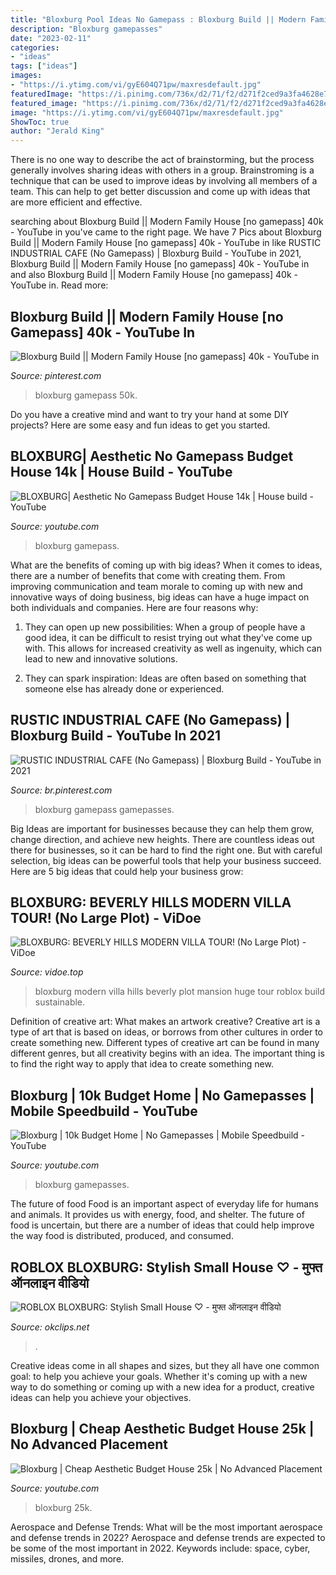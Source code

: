 ```yaml
---
title: "Bloxburg Pool Ideas No Gamepass : Bloxburg Build || Modern Family House [no Gamepass] 40k"
description: "Bloxburg gamepasses"
date: "2023-02-11"
categories:
- "ideas"
tags: ["ideas"]
images:
- "https://i.ytimg.com/vi/gyE604Q71pw/maxresdefault.jpg"
featuredImage: "https://i.pinimg.com/736x/d2/71/f2/d271f2ced9a3fa4628e7a448c7ace74d.jpg"
featured_image: "https://i.pinimg.com/736x/d2/71/f2/d271f2ced9a3fa4628e7a448c7ace74d.jpg"
image: "https://i.ytimg.com/vi/gyE604Q71pw/maxresdefault.jpg"
ShowToc: true
author: "Jerald King"
---
```



There is no one way to describe the act of brainstorming, but the process generally involves sharing ideas with others in a group. Brainstroming is a technique that can be used to improve ideas by involving all members of a team. This can help to get better discussion and come up with ideas that are more efficient and effective.

	

		
searching about Bloxburg Build || Modern Family House [no gamepass] 40k - YouTube in you've came to the right page. We have 7 Pics about Bloxburg Build || Modern Family House [no gamepass] 40k - YouTube in like RUSTIC INDUSTRIAL CAFE (No Gamepass) | Bloxburg Build - YouTube in 2021, Bloxburg Build || Modern Family House [no gamepass] 40k - YouTube in and also Bloxburg Build || Modern Family House [no gamepass] 40k - YouTube in. Read more:
		
    
## Bloxburg Build || Modern Family House [no Gamepass] 40k - YouTube In

<img loading=lazy src="https://i.pinimg.com/736x/07/8e/97/078e97a581786021e0783feb39833b2c.jpg" onerror="this.onerror=null;this.src='https://tse4.mm.bing.net/th?id=OIP.2A4EQ9EpoGWB7rNPrP6rBAHaFj&amp;pid=15.1';" alt="Bloxburg Build || Modern Family House [no gamepass] 40k - YouTube in">

_Source: pinterest.com_

>bloxburg gamepass 50k. 

	

Do you have a creative mind and want to try your hand at some DIY projects? Here are some easy and fun ideas to get you started.

    
## BLOXBURG| Aesthetic No Gamepass Budget House 14k | House Build - YouTube

<img loading=lazy src="https://i.ytimg.com/vi/AiK5cxeULfU/maxresdefault.jpg" onerror="this.onerror=null;this.src='https://tse3.mm.bing.net/th?id=OIP.Jf7NbY4Y7uUked0_Kw554wHaEK&amp;pid=15.1';" alt="BLOXBURG| Aesthetic No Gamepass Budget House 14k | House build - YouTube">

_Source: youtube.com_

>bloxburg gamepass. 

	

What are the benefits of coming up with big ideas?
When it comes to ideas, there are a number of benefits that come with creating them. From improving communication and team morale to coming up with new and innovative ways of doing business, big ideas can have a huge impact on both individuals and companies. Here are four reasons why: 
1. They can open up new possibilities: When a group of people have a good idea, it can be difficult to resist trying out what they've come up with. This allows for increased creativity as well as ingenuity, which can lead to new and innovative solutions. 

2. They can spark inspiration: Ideas are often based on something that someone else has already done or experienced.

    
## RUSTIC INDUSTRIAL CAFE (No Gamepass) | Bloxburg Build - YouTube In 2021

<img loading=lazy src="https://i.pinimg.com/736x/d2/71/f2/d271f2ced9a3fa4628e7a448c7ace74d.jpg" onerror="this.onerror=null;this.src='https://tse1.mm.bing.net/th?id=OIP.dAawyGZeEnl0ZGQmWj8sGQHaEK&amp;pid=15.1';" alt="RUSTIC INDUSTRIAL CAFE (No Gamepass) | Bloxburg Build - YouTube in 2021">

_Source: br.pinterest.com_

>bloxburg gamepass gamepasses. 

	

Big Ideas are important for businesses because they can help them grow, change direction, and achieve new heights. There are countless ideas out there for businesses, so it can be hard to find the right one. But with careful selection, big ideas can be powerful tools that help your business succeed. Here are 5 big ideas that could help your business grow: 

    
## BLOXBURG: BEVERLY HILLS MODERN VILLA TOUR! (No Large Plot) - ViDoe

<img loading=lazy src="https://i.ytimg.com/vi/L6Qcj7iMwpQ/maxresdefault.jpg" onerror="this.onerror=null;this.src='https://tse4.mm.bing.net/th?id=OIP.ouVl-o5sSyDTvSA2Wpm1GQHaEK&amp;pid=15.1';" alt="BLOXBURG: BEVERLY HILLS MODERN VILLA TOUR! (No Large Plot) - ViDoe">

_Source: vidoe.top_

>bloxburg modern villa hills beverly plot mansion huge tour roblox build sustainable. 

	

Definition of creative art: What makes an artwork creative?
Creative art is a type of art that is based on ideas, or borrows from other cultures in order to create something new. 
Different types of creative art can be found in many different genres, but all creativity begins with an idea. The important thing is to find the right way to apply that idea to create something new.

    
## Bloxburg | 10k Budget Home | No Gamepasses | Mobile Speedbuild - YouTube

<img loading=lazy src="https://i.ytimg.com/vi/gyE604Q71pw/maxresdefault.jpg" onerror="this.onerror=null;this.src='https://tse3.mm.bing.net/th?id=OIP.f6AdQUABx3FLBQ6QtOd1QAHaEK&amp;pid=15.1';" alt="Bloxburg | 10k Budget Home | No Gamepasses | Mobile Speedbuild - YouTube">

_Source: youtube.com_

>bloxburg gamepasses. 

	

The future of food
Food is an important aspect of everyday life for humans and animals. It provides us with energy, food, and shelter. The future of food is uncertain, but there are a number of ideas that could help improve the way food is distributed, produced, and consumed.

    
## ROBLOX BLOXBURG: Stylish Small House ♡ - मुफ्त ऑनलाइन वीडियो

<img loading=lazy src="https://www.okclips.net/image/0yA_8Vzut7g/maxresdefault.jpg" onerror="this.onerror=null;this.src='https://tse2.mm.bing.net/th?id=OIP.1BPSylBBTPNAmOLT4huR0wHaEK&amp;pid=15.1';" alt="ROBLOX BLOXBURG: Stylish Small House ♡ - मुफ्त ऑनलाइन वीडियो">

_Source: okclips.net_

>. 

	

Creative ideas come in all shapes and sizes, but they all have one common goal: to help you achieve your goals. Whether it's coming up with a new way to do something or coming up with a new idea for a product, creative ideas can help you achieve your objectives.

    
## Bloxburg | Cheap Aesthetic Budget House 25k | No Advanced Placement

<img loading=lazy src="https://i.ytimg.com/vi/aUqEyVH-0Qk/maxresdefault.jpg" onerror="this.onerror=null;this.src='https://tse4.mm.bing.net/th?id=OIP.0TjMeDxX0Mw9Lwbiq0BLggHaEK&amp;pid=15.1';" alt="Bloxburg | Cheap Aesthetic Budget House 25k | No Advanced Placement">

_Source: youtube.com_

>bloxburg 25k. 

	

Aerospace and Defense Trends: What will be the most important aerospace and defense trends in 2022?
Aerospace and defense trends are expected to be some of the most important in 2022. Keywords include: space, cyber, missiles, drones, and more.

